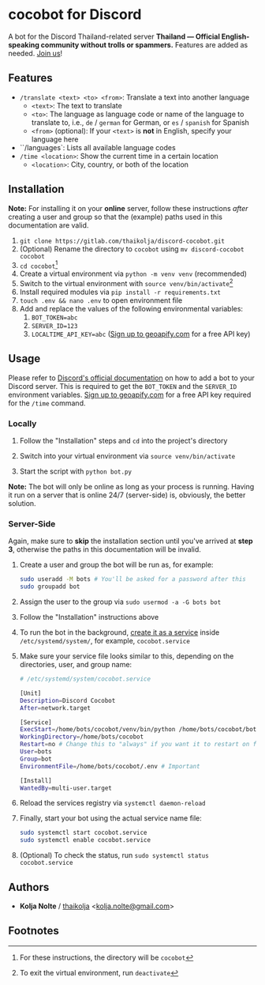 # cocobot for Discord

A bot for the Discord Thailand-related server **Thailand — Official English-speaking community without trolls or spammers.** Features are added as needed. [Join us](https://discord.gg/DN52SxBpYJ)!

## Features

* `/translate <text> <to> <from>`: Translate a text into another language
  * `<text>`: The text to translate
  * `<to>`: The language as language code or name of the language to translate to, i.e., `de` / `german` for German, or `es` / `spanish` for Spanish
  * `<from>` (optional): If your `<text>` is **not** in English, specify your language here
* ``/languages`: Lists all available language codes
* `/time <location>`: Show the current time in a certain location
  * `<location>`: City, country, or both of the location


## Installation

**Note:** For installing it on your **online** server, follow these instructions *after* creating a user and group so that the (example) paths used in this documentation are valid.

1. `git clone https://gitlab.com/thaikolja/discord-cocobot.git`
2. (Optional) Rename the directory to `cocobot`  using `mv discord-cocobot cocobot`
3. `cd cocobot`[^1]
4. Create a virtual environment via `python -m venv venv` (recommended)
5. Switch to the virtual environment with `source venv/bin/activate`[^2]
6. Install required modules via `pip install -r requirements.txt`
7. `touch .env && nano .env` to open environment file
8. Add and replace the values of the following environmental variables:
   1. `BOT_TOKEN=abc`
   2. `SERVER_ID=123`
   3. `LOCALTIME_API_KEY=abc`  ([Sign up to geoapify.com](https://myprojects.geoapify.com/login) for a free API key)


## Usage

Please refer to [Discord's official documentation](https://discord.com/developers/docs/intro) on how to add a bot to your Discord server. This is required to get the `BOT_TOKEN` and the `SERVER_ID` environment variables. [Sign up to geoapify.com](https://myprojects.geoapify.com/login) for a free API key required for the `/time` command.

### Locally

1. Follow the "Installation" steps and `cd` into the project's directory

1. Switch into your virtual environment via `source venv/bin/activate`
2. Start the script with `python bot.py`

**Note:** The bot will only be online as long as your process is running. Having it run on a server that is online 24/7 (server-side) is, obviously, the better solution.

### Server-Side

Again, make sure to **skip** the installation section until you've arrived at **step 3**, otherwise the paths in this documentation will be invalid.

1. Create a user and group the bot will be run as, for example:

   ```bash
   sudo useradd -M bots # You'll be asked for a password after this
   sudo groupadd bot
   ```

2. Assign the user to the group via `sudo usermod -a -G bots bot`

3. Follow the "Installation" instructions above

4. To run the bot in the background, [create it as a service](https://medium.com/@swinarah/create-background-service-in-linux-ed29583a5b9d) inside `/etc/systemd/system/`, for example, `cocobot.service`

5. Make sure your service file looks similar to this, depending on the directories, user, and group name:

   `````bash
   # /etc/systemd/system/cocobot.service
   
   [Unit]
   Description=Discord Cocobot
   After=network.target
   
   [Service]
   ExecStart=/home/bots/cocobot/venv/bin/python /home/bots/cocobot/bot.py
   WorkingDirectory=/home/bots/cocobot
   Restart=no # Change this to "always" if you want it to restart on failure
   User=bots
   Group=bot
   EnvironmentFile=/home/bots/cocobot/.env # Important
   
   [Install]
   WantedBy=multi-user.target
   `````

6. Reload the services registry via `systemctl daemon-reload`

7. Finally, start your bot using the actual service name file:

   ```````bash
   sudo systemctl start cocobot.service
   sudo systemctl enable cocobot.service

7. (Optional) To check the status, run `sudo systemctl status cocobot.service`

## Authors

* **Kolja Nolte** / [thaikolja](https://gitlab.com/thaikolja/) \<kolja.nolte@gmail.com\>

## Footnotes

[^1]: For these instructions, the directory will be `cocobot`
[^2]: To exit the virtual environment, run `deactivate`
